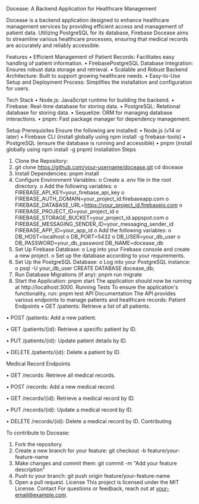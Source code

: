 Docease: A Backend Application for Healthcare Management

Docease is a backend application designed to enhance healthcare management services by providing efficient access and management of patient data. Utilizing PostgreSQL for its database, Firebase Docease aims to streamline various healthcare processes, ensuring that medical records are accurately and reliably accessible.

Features
•	Efficient Management of Patient Records: Facilitates easy handling of patient information.
•	FirebasePostgreSQL Database Integration: Ensures robust data storage and retrieval.
•	Scalable and Robust Backend Architecture: Built to support growing healthcare needs.
•	Easy-to-Use Setup and Deployment Process: Simplifies the installation and configuration for users.

Tech Stack
•	Node.js: JavaScript runtime for building the backend.
•	Firebase: Real-time database for storing data.
•	PostgreSQL: Relational database for storing data.
•	Sequelize: ORM for managing database interactions.
•	pnpm: Fast package manager for dependency management.

Setup
Prerequisites
Ensure the following are installed:
•	Node.js (v14 or later)
•	Firebase CLI (install globally using npm install -g firebase-tools)
•	PostgreSQL (ensure the database is running and accessible)
•	pnpm (install globally using npm install -g pnpm)
Installation Steps
1.	Clone the Repository:
2.	git clone https://github.com/your-username/docease.git
cd docease
2.	Install Dependencies:
pnpm install
3.	Configure Environment Variables:
o	Create a .env file in the root directory.
o	Add the following variables:
o	FIREBASE_API_KEY=your_firebase_api_key
o	FIREBASE_AUTH_DOMAIN=your_project_id.firebaseapp.com
o	FIREBASE_DATABASE_URL=https://your_project_id.firebaseio.com
o	FIREBASE_PROJECT_ID=your_project_id
o	FIREBASE_STORAGE_BUCKET=your_project_id.appspot.com
o	FIREBASE_MESSAGING_SENDER_ID=your_messaging_sender_id
FIREBASE_APP_ID=your_app_id
o	Add the following variables:
o	DB_HOST=localhost
o	DB_PORT=5432
o	DB_USER=your_db_user
o	DB_PASSWORD=your_db_password
DB_NAME=docease_db
4.	Set Up Firebase Database:
o	Log into your Firebase console and create a new project.
o	Set up the database according to your requirements.
4.	Set Up the PostgreSQL Database:
o	Log into your PostgreSQL instance:
o	psql -U your_db_user
CREATE DATABASE docease_db;
5.	Run Database Migrations (if any):
pnpm run migrate
6.	Start the Application:
pnpm start
The application should now be running at http://localhost:3000.
Running Tests
To ensure the application's functionality, run:
pnpm test
API Documentation
The API provides various endpoints to manage patients and healthcare records:
Patient Endpoints
•	GET /patients: Retrieve a list of all patients.

•	POST /patients: Add a new patient.

•	GET /patients/{id}: Retrieve a specific patient by ID.

•	PUT /patients/{id}: Update patient details by ID.

•	DELETE /patients/{id}: Delete a patient by ID.

Medical Record Endpoints

•	GET /records: Retrieve all medical records.

•	POST /records: Add a new medical record.

•	GET /records/{id}: Retrieve a medical record by ID.

•	PUT /records/{id}: Update a medical record by ID.

•	DELETE /records/{id}: Delete a medical record by ID.
Contributing

To contribute to Docease:
1.	Fork the repository.
2.	Create a new branch for your feature:
git checkout -b feature/your-feature-name
3.	Make changes and commit them:
git commit -m "Add your feature description"
4.	Push to your branch:
git push origin feature/your-feature-name
5.	Open a pull request.
License
This project is licensed under the MIT License.
Contact
For questions or feedback, reach out at your-email@example.com.


